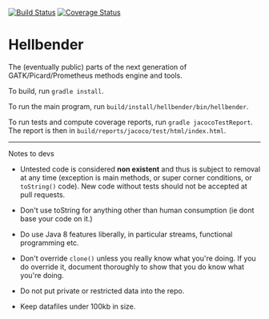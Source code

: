 [![Build Status](https://magnum.travis-ci.com/broadinstitute/hellbender.svg?token=WFzCX7pDpMhnHx5RX8kq&branch=master)](https://magnum.travis-ci.com/broadinstitute/hellbender)
[![Coverage Status](https://coveralls.io/repos/broadinstitute/hellbender/badge.png?branch=master)](https://coveralls.io/r/broadinstitute/hellbender?branch=master)

Hellbender
================

The (eventually public) parts of the next generation of GATK/Picard/Prometheus methods engine and tools.


To build, run `gradle install`.

To run the main program, run `build/install/hellbender/bin/hellbender`.

To run tests and compute coverage reports, run `gradle jacocoTestReport`. The report is then in `build/reports/jacoco/test/html/index.html`.

----------------
Notes to devs

* Untested code is considered **non existent** and thus is subject to removal at any time (exception is main methods, or super corner conditions, or `toString()` code). New code without tests should not be accepted at pull requests. 

* Don't use toString for anything other than human consumption (ie dont base your code on it.)

* Do use Java 8 features liberally, in particular streams, functional programming etc.

* Don't override `clone()` unless you really know what you're doing. If you do override it, document thoroughly to show that you do know what you're doing. 

* Do not put private or restricted data into the repo.

* Keep datafiles under 100kb in size.

